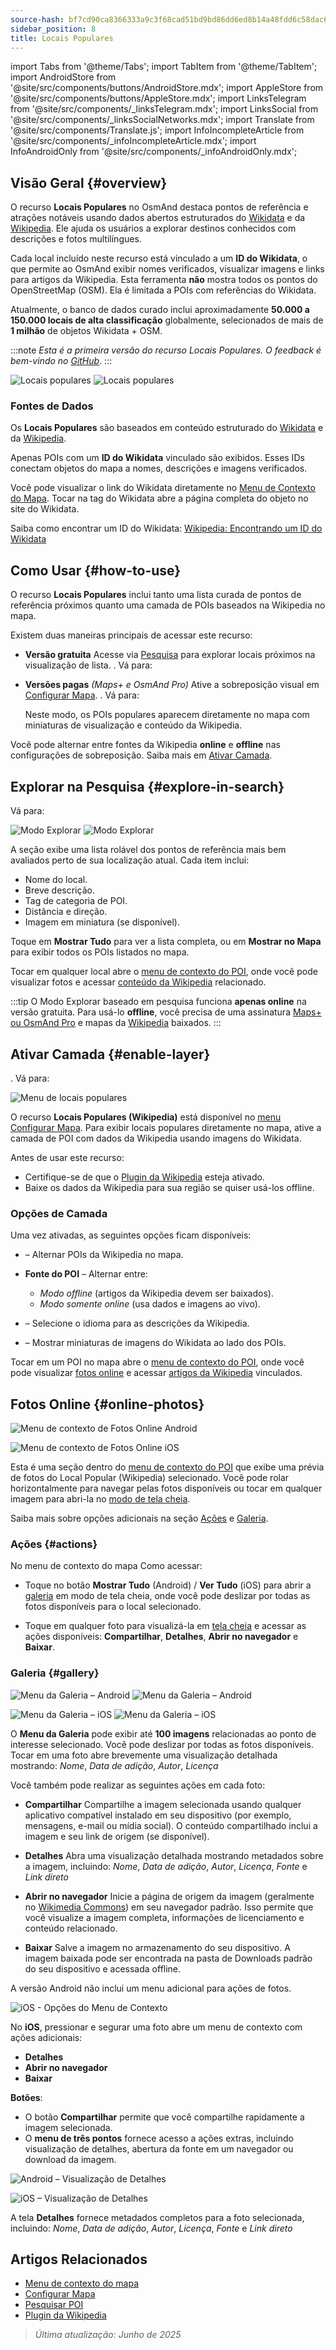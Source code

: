 ```yaml
---
source-hash: bf7cd90ca8366333a9c3f68cad51bd9bd86dd6ed8b14a48fdd6c58dac62dff86
sidebar_position: 8
title: Locais Populares
---
```

import Tabs from '@theme/Tabs';
import TabItem from '@theme/TabItem';
import AndroidStore from '@site/src/components/buttons/AndroidStore.mdx';
import AppleStore from '@site/src/components/buttons/AppleStore.mdx';
import LinksTelegram from '@site/src/components/_linksTelegram.mdx';
import LinksSocial from '@site/src/components/_linksSocialNetworks.mdx';
import Translate from '@site/src/components/Translate.js';
import InfoIncompleteArticle from '@site/src/components/_infoIncompleteArticle.mdx';
import InfoAndroidOnly from '@site/src/components/_infoAndroidOnly.mdx';


<InfoIncompleteArticle/>


## Visão Geral {#overview}

O recurso **Locais Populares** no OsmAnd destaca pontos de referência e atrações notáveis usando dados abertos estruturados do [Wikidata](https://www.wikidata.org) e da [Wikipedia](https://www.wikipedia.org/). Ele ajuda os usuários a explorar destinos conhecidos com descrições e fotos multilíngues.

Cada local incluído neste recurso está vinculado a um **ID do Wikidata**, o que permite ao OsmAnd exibir nomes verificados, visualizar imagens e links para artigos da Wikipedia. Esta ferramenta **não** mostra todos os pontos do OpenStreetMap (OSM). Ela é limitada a POIs com referências do Wikidata.

Atualmente, o banco de dados curado inclui aproximadamente **50.000 a 150.000 locais de alta classificação** globalmente, selecionados de mais de **1 milhão** de objetos Wikidata + OSM.

:::note
*Esta é a primeira versão do recurso Locais Populares. O feedback é bem-vindo no [GitHub](https://github.com/osmandapp/OsmAnd)*.
:::

<Tabs groupId="operating-systems">

<TabItem value="android" label="Android">

![Locais populares](@site/static/img/map/popular_places/popular_places.png) ![Locais populares](@site/static/img/map/popular_places/popular_places_1.png)

</TabItem>

</Tabs>


### Fontes de Dados

Os **Locais Populares** são baseados em conteúdo estruturado do [Wikidata](https://www.wikidata.org) e da [Wikipedia](https://www.wikipedia.org/).

Apenas POIs com um **ID do Wikidata** vinculado são exibidos. Esses IDs conectam objetos do mapa a nomes, descrições e imagens verificados.

Você pode visualizar o link do Wikidata diretamente no [Menu de Contexto do Mapa](../map/map-context-menu.md). Tocar na tag do Wikidata abre a página completa do objeto no site do Wikidata.

Saiba como encontrar um ID do Wikidata: [Wikipedia: Encontrando um ID do Wikidata](https://en.wikipedia.org/wiki/Wikipedia:Finding_a_Wikidata_ID)


## Como Usar {#how-to-use}

<InfoAndroidOnly/>

O recurso **Locais Populares** inclui tanto uma lista curada de pontos de referência próximos quanto uma camada de POIs baseados na Wikipedia no mapa.

Existem duas maneiras principais de acessar este recurso:

- **Versão gratuita**
  Acesse via [Pesquisa](#explore-in-search) para explorar locais próximos na visualização de lista.
  *<Translate android="true" ids="android_button_seq"/>*. Vá para: *<Translate android="true" ids="map_widget_search,shared_string_explore,popular_places_nearby"/>*

- **Versões pagas** *(Maps+ e OsmAnd Pro)*
  Ative a sobreposição visual em [Configurar Mapa](#enable-layer).
  *<Translate android="true" ids="android_button_seq"/>*. Vá para: *<Translate android="true" ids="shared_string_menu,configure_map,poi_osmwiki"/>*

  Neste modo, os POIs populares aparecem diretamente no mapa com miniaturas de visualização e conteúdo da Wikipedia.

Você pode alternar entre fontes da Wikipedia **online** e **offline** nas configurações de sobreposição. Saiba mais em [Ativar Camada](#enable-layer).


## Explorar na Pesquisa {#explore-in-search}

<InfoAndroidOnly/>

<Tabs groupId="operating-systems">

<TabItem value="android" label="Android">

Vá para: *<Translate android="true" ids="map_widget_search,shared_string_explore,popular_places_nearby"/>*

![Modo Explorar](@site/static/img/map/popular_places/popular_places_search.png)
![Modo Explorar](@site/static/img/map/popular_places/popular_places_search_2.png)

</TabItem>

</Tabs>

A seção **<Translate android="true" ids="popular_places_nearby"/>** exibe uma lista rolável dos pontos de referência mais bem avaliados perto de sua localização atual. Cada item inclui:

- Nome do local.
- Breve descrição.
- Tag de categoria de POI.
- Distância e direção.
- Imagem em miniatura (se disponível).

Toque em **Mostrar Tudo** para ver a lista completa, ou em **Mostrar no Mapa** para exibir todos os POIs listados no mapa.

Tocar em qualquer local abre o [menu de contexto do POI](./map-context-menu.md), onde você pode visualizar fotos e acessar [conteúdo da Wikipedia](../plugins/wikipedia.md) relacionado.

:::tip
O Modo Explorar baseado em pesquisa funciona **apenas online** na versão gratuita.
Para usá-lo **offline**, você precisa de uma assinatura [Maps+ ou OsmAnd Pro](../purchases/android.md) e mapas da [Wikipedia](../plugins/wikipedia.md) baixados.
:::


## Ativar Camada {#enable-layer}

<InfoAndroidOnly/>

<Tabs groupId="operating-systems">

<TabItem value="android" label="Android">

**<Translate android="true" ids="android_button_seq"/>**. Vá para: *<Translate android="true" ids="shared_string_menu,configure_map,poi_osmwiki"/>*

![Menu de locais populares](@site/static/img/map/popular_places/popular_places_menu.png)

</TabItem>

</Tabs>

O recurso **Locais Populares (Wikipedia)** está disponível no [menu Configurar Mapa](./configure-map-menu.md). Para exibir locais populares diretamente no mapa, ative a camada de POI com dados da Wikipedia usando imagens do Wikidata.

Antes de usar este recurso:

- Certifique-se de que o [Plugin da Wikipedia](../plugins/wikipedia.md) esteja ativado.
- Baixe os dados da Wikipedia para sua região se quiser usá-los offline.

### Opções de Camada

Uma vez ativadas, as seguintes opções ficam disponíveis:

- **<Translate android="true" ids="poi_osmwiki"/>** – Alternar POIs da Wikipedia no mapa.

- **Fonte do POI** – Alternar entre:
  - *Modo offline* (artigos da Wikipedia devem ser baixados).
  - *Modo somente online* (usa dados e imagens ao vivo).

- **<Translate android="true" ids="shared_string_language"/>** – Selecione o idioma para as descrições da Wikipedia.

- **<Translate android="true" ids="show_image_previews"/>** – Mostrar miniaturas de imagens do Wikidata ao lado dos POIs.

Tocar em um POI no mapa abre o [menu de contexto do POI](./map-context-menu.md), onde você pode visualizar [fotos online](#online-photos) e acessar [artigos da Wikipedia](../plugins/wikipedia.md) vinculados.


## Fotos Online {#online-photos}

<Tabs groupId="operating-systems">

<TabItem value="android" label="Android">

![Menu de contexto de Fotos Online Android](@site/static/img/map/popular_places/online_photos_android.png)

</TabItem>

<TabItem value="ios" label="iOS">

![Menu de contexto de Fotos Online iOS](@site/static/img/map/popular_places/online_photos_ios.png)

</TabItem>

</Tabs>

*<Translate android="true" ids="help_article_map_map_context_menu_name,online_photos"/>*

Esta é uma seção dentro do [menu de contexto do POI](./map-context-menu.md) que exibe uma prévia de fotos do Local Popular (Wikipedia) selecionado. Você pode rolar horizontalmente para navegar pelas fotos disponíveis ou tocar em qualquer imagem para abri-la no [modo de tela cheia](#gallery).

Saiba mais sobre opções adicionais na seção [Ações](#actions) e [Galeria](#gallery).


<!--

When you tap a Popular Place on the map or from the list, the [POI context menu](./map-context-menu.md) includes an **Online Photos** section with a horizontal preview of images.

- Tap any photo to view it in fullscreen.
- Swipe to browse more images.

For more actions like sharing, viewing metadata, or downloading — see [Gallery](#gallery).

-->

### Ações {#actions}

No menu de contexto do mapa Como acessar:

- Toque no botão **Mostrar Tudo** (Android) / **Ver Tudo** (iOS) para abrir a [galeria](#gallery) em modo de tela cheia, onde você pode deslizar por todas as fotos disponíveis para o local selecionado.

- Toque em qualquer foto para visualizá-la em [tela cheia](#gallery) e acessar as ações disponíveis:
  **Compartilhar**, **Detalhes**, **Abrir no navegador** e **Baixar**.


### Galeria {#gallery}

<Tabs groupId="operating-systems">

<TabItem value="android" label="Android">

![Menu da Galeria – Android](@site/static/img/map/gallery_menu_android.png)
![Menu da Galeria – Android](@site/static/img/map/gallery_menu_android_1.png)

</TabItem>

<TabItem value="ios" label="iOS">

![Menu da Galeria – iOS](@site/static/img/map/gallery_menu_ios.png)
![Menu da Galeria – iOS](@site/static/img/map/gallery_menu_ios_1.png)

</TabItem>

</Tabs>


O **Menu da Galeria** pode exibir até **100 imagens** relacionadas ao ponto de interesse selecionado. Você pode deslizar por todas as fotos disponíveis. Tocar em uma foto abre brevemente uma visualização detalhada mostrando: *Nome*, *Data de adição*, *Autor*, *Licença*

Você também pode realizar as seguintes ações em cada foto:

- **Compartilhar**
  Compartilhe a imagem selecionada usando qualquer aplicativo compatível instalado em seu dispositivo (por exemplo, mensagens, e-mail ou mídia social). O conteúdo compartilhado inclui a imagem e seu link de origem (se disponível).

- **Detalhes**
  Abra uma visualização detalhada mostrando metadados sobre a imagem, incluindo: *Nome*, *Data de adição*, *Autor*, *Licença*, *Fonte* e *Link direto*

- **Abrir no navegador**
  Inicie a página de origem da imagem (geralmente no [Wikimedia Commons](https://commons.wikimedia.org/)) em seu navegador padrão. Isso permite que você visualize a imagem completa, informações de licenciamento e conteúdo relacionado.

- **Baixar**
  Salve a imagem no armazenamento do seu dispositivo. A imagem baixada pode ser encontrada na pasta de Downloads padrão do seu dispositivo e acessada offline.


<Tabs groupId="operating-systems">

<TabItem value="android" label="Android">

A versão Android não inclui um menu adicional para ações de fotos.

</TabItem>

<TabItem value="ios" label="iOS">

![iOS - Opções do Menu de Contexto](@site/static/img/map/gallery_menu_ios_3.png)

No **iOS**, pressionar e segurar uma foto abre um menu de contexto com ações adicionais:

- **Detalhes**
- **Abrir no navegador**
- **Baixar**

**Botões**:

- O botão **Compartilhar** permite que você compartilhe rapidamente a imagem selecionada.
- O **menu de três pontos** fornece acesso a ações extras, incluindo visualização de detalhes, abertura da fonte em um navegador ou download da imagem.

</TabItem>

</Tabs>


<Tabs groupId="operating-systems">

<TabItem value="android" label="Android">

![Android – Visualização de Detalhes](@site/static/img/map/gallery_menu_android_2.png)

</TabItem>

<TabItem value="ios" label="iOS">

![iOS – Visualização de Detalhes](@site/static/img/map/gallery_menu_ios_2.png)

</TabItem>

</Tabs>

A tela **Detalhes** fornece metadados completos para a foto selecionada, incluindo: *Nome*, *Data de adição*, *Autor*, *Licença*, *Fonte* e *Link direto*


## Artigos Relacionados

- [Menu de contexto do mapa](./map-context-menu.md)
- [Configurar Mapa](./configure-map-menu.md)
- [Pesquisar POI](../search/search-poi.md)
- [Plugin da Wikipedia](../plugins/wikipedia.md)


> *Última atualização: Junho de 2025*


<!--
### Online Photos 2

<Tabs groupId="operating-systems">

<TabItem value="android" label="Android">

![Online Photos context menu Android](@site/static/img/map/images_nearby_1_andr.png) ![Street-Level Imagery Android](@site/static/img/map/street_level_imagery_andr.png)

</TabItem>

<TabItem value="ios" label="iOS">

![Online Photos context menu iOS](@site/static/img/map/online_photo_ios.png) ![Street-Level Imagery iOS](@site/static/img/map/street_level_imagery_ios.png)

</TabItem>

</Tabs>

#### Actions With Photos

How to access:

- Tap the **Show All**(Android) / **View All**(iOS) button to open [the gallery](#gallery-menu) in full screen mode. There you can swipe through all the images related to the selected location.

- Tap a photo to access actions such as *Share*, *Details*, *Open in browser*, and *Download*.

- You can also [browse](../map/point-layers-on-map.md#-street-level-imagery) street-level images on the map.

In the **Online photos** section of the map context menu, you can access photos of objects from the [Wikimedia](https://www.wikimedia.org/), which offers media files tagged with `image` or `wikimedia` from OpenStreetMap.

#### Gallery Menu 2

<Tabs groupId="operating-systems">

<TabItem value="android" label="Android">

![Online Photos context menu Android](@site/static/img/map/gallery_menu_android.png) ![Street-Level Imagery Android](@site/static/img/map/gallery_menu_android_1.png)

</TabItem>

<TabItem value="ios" label="iOS">

![Online Photos context menu iOS](@site/static/img/map/gallery_menu_ios.png) ![Street-Level Imagery iOS](@site/static/img/map/gallery_menu_ios_1.png)

</TabItem>

</Tabs>


The gallery can display up to 100 items. You can browse through all the photos, and short tapping on any photo will open it to view additional details (*Name*, *Date*, *Author*, *License*) and perform various actions (*Share*, *Details*, *Open in browser*, and *Download* options).


<Tabs groupId="operating-systems">

<TabItem value="android" label="Android">

</TabItem>

<TabItem value="ios" label="iOS">

![Online Photos context menu iOS](@site/static/img/map/gallery_menu_ios_3.png)

</TabItem>

</Tabs>



On iOS, long tapping on any photo opens an additional menu with actions such as *Details*, *Open in browser*, and *Download*.

Buttons:

- The **Share** button allows you to share the selected item.
- The **Three dots** button opens a menu with options like *Details*, *Open in browser*, and *Download*.

<Tabs groupId="operating-systems">

<TabItem value="android" label="Android">

![Online Photos context menu Android](@site/static/img/map/gallery_menu_android_2.png)

</TabItem>

<TabItem value="ios" label="iOS">

![Online Photos context menu iOS](@site/static/img/map/gallery_menu_ios_2.png)

</TabItem>

</Tabs>


The Details screen provides information such as the *Name*, *Added Date*, *Author*, *License*, *Source*, and *Link* of the selected item.

-->
